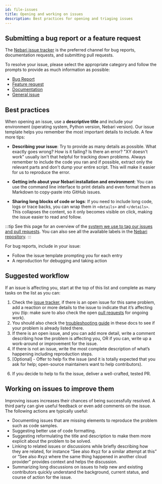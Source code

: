 ```yaml
---
id: file-issues
title: Opening and working on issues
description: Best practices for opening and triaging issues
---
```


## Submitting a bug report or a feature request

The [Nebari issue tracker][nebari-issues] is the preferred channel for bug reports, documentation requests, and
submitting pull requests.

To resolve your issue, please select the appropriate category and follow the prompts to provide as much information as
possible:

- [Bug Report](https://github.com/nebari-dev/nebari/issues/new?assignees=&labels=type%3A+bug+%F0%9F%90%9B%2Cneeds%3A+triage+%F0%9F%9A%A6&template=bug-report.yml&title=%5BBUG%5D+-+%3Ctitle%3E)
- [Feature request](https://github.com/nebari-dev/nebari/issues/new?assignees=&labels=type%3A+enhancement&template=feature-request.yml&title=%5BENH%5D+-+%3Ctitle%3E)
- [Documentation](https://github.com/nebari-dev/nebari/issues/new?assignees=&labels=area%3A+documentation+%F0%9F%93%96&template=documentation.yml&title=%5BDOC%5D+-+%3Ctitle%3E)
- [General issue](https://github.com/nebari-dev/nebari/issues/new?assignees=&labels=needs%3A+triage+%F0%9F%9A%A6&template=general-issue.yml&title=%3Ctitle%3E)

## Best practices

When opening an issue, use a **descriptive title** and include your environment (operating system, Python version, Nebari version).
Our issue template helps you remember the most important details to include. A few more tips:

- **Describing your issue**: Try to provide as many details as possible. What exactly goes wrong? How is it failing?
  Is there an error? "XY doesn't work" usually isn't that helpful for tracking down problems. Always remember to include the code you ran and if possible,
  extract only the relevant parts and don't dump your entire script. This will make it easier for us to reproduce the error.

- **Getting info about your Nebari installation and environment**: You can use the command line interface to print details and even format them as Markdown to copy-paste into GitHub issues.

- **Sharing long blocks of code or logs**: If you need to include long code, logs or trace backs, you can wrap them in `<details>` and `</details>`.
  This collapses the content, so it only becomes visible on click, making the issue easier to read and follow.

:::tip
See this page for an overview of the [system we use to tag our issues and pull requests](./maintainers/github-conventions.md).
You can also see all the available labels in the [Nebari repository][nebari-labels].
:::

For bug reports, include in your issue:

- Follow the issue template prompting you for each entry
- A reproduction for debugging and taking action

## Suggested workflow

If an issue is affecting you, start at the top of this list and complete as many tasks on the list as you can:

1. Check the [issue tracker][nebari-issues], if there is an open issue for this same problem, add a reaction or more details to the issue
   to indicate that it’s affecting you (tip: make sure to also check the open [pull requests][nebari-prs] for ongoing work).
2. You should also check the [troubleshooting guide](../troubleshooting.mdx) in these docs to see if your problem is already listed there.
3. If there is an open issue, and you can add more detail, write a comment describing how the problem is affecting you,
   OR if you can, write up a work-around or improvement for the issue.
4. If there is not an issue, write the most complete description of what’s happening including reproduction steps.
5. [Optional] - Offer to help fix the issue (and it is totally expected that you ask for help; open-source maintainers want to help contributors).
<!-- 6. TODO link to the PR section of the docs -->
6. If you decide to help to fix the issue, deliver a well-crafted, tested PR.

## Working on issues to improve them

Improving issues increases their chances of being successfully resolved. A third party can give useful feedback or even add comments on the issue.
The following actions are typically useful:

- Documenting issues that are missing elements to reproduce the problem such as code samples.
- Suggesting better use of code formatting.
- Suggesting reformulating the title and description to make them more explicit about the problem to be solved.
- Linking to related issues or discussions while briefly describing how they are related, for instance “See also #xyz for a similar attempt at this” or “See also #xyz where the same thing happened in another cloud provider" provides context and helps the discussion.
- Summarizing long discussions on issues to help new and existing contributors quickly understand the background, current status, and course of action for the issue.

<!-- links -->

[nebari-issues]: https://github.com/nebari-dev/nebari/issues
[nebari-labels]: https://github.com/nebari-dev/nebari/labels
[nebari-prs]: https://github.com/nebari-dev/nebari/pulls
